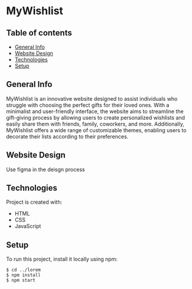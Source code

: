 # MyWishlist
## Table of contents
* [General Info](#general-info)
* [Website Design](#website-design)
* [Technologies](#technologies)
* [Setup](#setup)

## General Info
MyWishlist is an innovative website designed to assist individuals who struggle with choosing the perfect gifts for their loved ones. With a minimalist and user-friendly interface, the website aims to streamline the gift-giving process by allowing users to create personalized wishlists and easily share them with friends, family, coworkers, and more. Additionally, MyWishlist offers a wide range of customizable themes, enabling users to decorate their lists according to their preferences. 
	
## Website Design
Use figma in the deisgn process

## Technologies
Project is created with:
* HTML
* CSS
* JavaScript
	
## Setup
To run this project, install it locally using npm:

```
$ cd ../lorem
$ npm install
$ npm start
```

